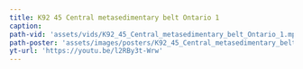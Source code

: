 ```yaml
---
title: K92 45 Central metasedimentary belt Ontario 1
caption:
path-vid: 'assets/vids/K92_45_Central_metasedimentary_belt_Ontario_1.mp4'
path-poster: 'assets/images/posters/K92_45_Central_metasedimentary_belt_Ontario_1.jpg'
yt-url: 'https://youtu.be/l2RBy3t-Wrw'
---
```

